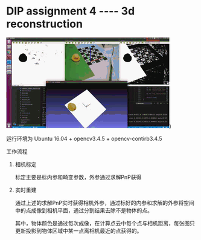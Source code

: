 # DIP assignment 4 ---- 3d reconstruction

![demostration](./Pic/out-5.gif))

运行环境为 Ubuntu 16.04 + opencv3.4.5 + opencv-contirb3.4.5

工作流程 
1. 相机标定 
   
   标定主要是标内参和畸变参数，外参通过求解PnP获得
2. 实时重建
   
   通过上述的求解PnP实时获得相机外参，通过标好的内参和求解的外参将空间中的点成像到相机平面，通过分割结果去除不是物体的点。
   
   其中，物体颜色是通过每次成像，在计算点云中每个点与相机距离，每张图只更新投影到物体区域中某一点离相机最近的点获得的。
